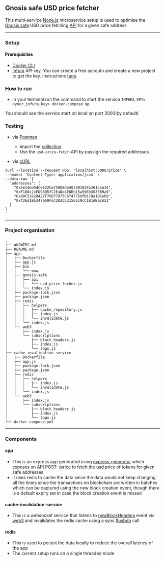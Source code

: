 ## Gnosis safe USD price fetcher
This multi-service [Node.js](https://nodejs.org/en/) microservice setup is used to optimise the [Gnosis safe](https://gnosis-safe.io) USD price fetching [API](https://safe-transaction.gnosis.io/) for a given safe address

---

### Setup
#### Prerequisites
* [Docker CLI](https://docs.docker.com/engine/reference/commandline/cli/)
* [Infura](infura.io) API key. You can create a free accoutn and create a new project to get the key. instructions [here](https://ethereumico.io/knowledge-base/infura-api-key-guide/)

### How to run
* in your terminal run the command to start the service `INFURA_KEY=<your_infura_key> docker-compose up`

You should see the service start on local on port 3000(by default)

### Testing
* via [Postman](https://www.postman.com/)
  * import the [collection](https://www.getpostman.com/collections/986c01618f3a6c09158a) 
  * Use the `usd-price-fetch` API by passign the required addresses

* via [cURL](https://curl.se/)
```
curl --location --request POST 'localhost:3000/price' \
--header 'Content-Type: application/json' \
--data-raw '{
  "addresses": [
    "0x5e14ed9dCeE22ba758E8de482301028b261c4a14",
    "0xF1D8c2eED95D5fC2EaDe4E6Bb15a5969453E89a9",
    "0x89C51828427F70D77875C6747759fB17Ba10Ceb0",
    "0xf26d1Bb347a59F6C283C53156519cC1B1ABacA51"
  ]
}
'
```
---
### Project organisation
```
.
├── ANSWERS.md
├── README.md
├── app
│   ├── Dockerfile
│   ├── app.js
│   ├── bin
│   │   └── www
│   ├── gnosis-safe
│   │   ├── api
│   │   │   └── usd_price_fecher.js
│   │   └── index.js
│   ├── package-lock.json
│   ├── package.json
│   ├── redis
│   │   ├── helpers
│   │   │   ├── cache_repository.js
│   │   │   ├── index.js
│   │   │   └── invalidate.js
│   │   └── index.js
│   └── web3
│       ├── index.js
│       └── subscriptions
│           ├── block_headers.js
│           ├── index.js
│           └── logs.js
├── cache-invalidation-service
│   ├── Dockerfile
│   ├── app.js
│   ├── package-lock.json
│   ├── package.json
│   ├── redis
│   │   ├── helpers
│   │   │   ├── index.js
│   │   │   └── invalidate.js
│   │   └── index.js
│   └── web3
│       ├── index.js
│       └── subscriptions
│           ├── block_headers.js
│           ├── index.js
│           └── logs.js
└── docker-compose.yml
```
---
### Components

#### app
* This is an express app generated using [express-generator](https://expressjs.com/en/starter/generator.html) which exposes on API POST: /price to fetch the usd price of tokens for given safe addresses
* it uses redis to cache the data since the data would not keep changing all the times since the transactions on blockchain are written in batches which can be captured using the new block creation event, though there is a default expiry set in case the block creation event is missed

#### cache-invalidation-service
* This is a websocket service that listens to [newBlockHeaders](https://web3js.readthedocs.io/en/v1.2.11/web3-eth-subscribe.html#subscribe-newblockheaders) event via [web3](https://www.npmjs.com/package/web3) and invalidates the redis cache using a sync [flusbdb](https://redis.io/commands/flushdb) call

#### redis
* This is used to persist the data locally to reduce the overall latency of the app
* The current setup runs on a single threaded mode
